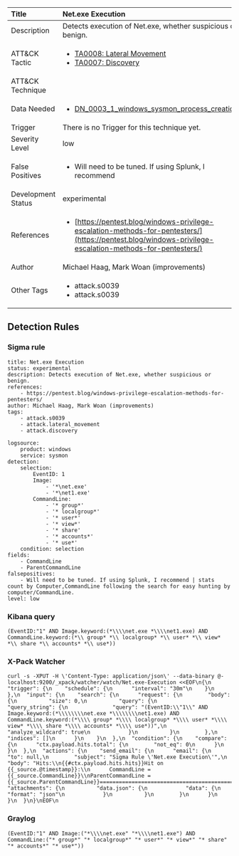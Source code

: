 | Title                | Net.exe Execution                                                                                                                                                 |
|:---------------------|:------------------------------------------------------------------------------------------------------------------------------------------------------------|
| Description          | Detects execution of Net.exe, whether suspicious or benign.                                                                                                                                           |
| ATT&amp;CK Tactic    | <ul><li>[TA0008: Lateral Movement](https://attack.mitre.org/tactics/TA0008)</li><li>[TA0007: Discovery](https://attack.mitre.org/tactics/TA0007)</li></ul>  |
| ATT&amp;CK Technique | <ul></ul>                             |
| Data Needed          | <ul><li>[DN_0003_1_windows_sysmon_process_creation](../Data_Needed/DN_0003_1_windows_sysmon_process_creation.md)</li></ul>                                                         |
| Trigger              |  There is no Trigger for this technique yet.  |
| Severity Level       | low                                                                                                                                                 |
| False Positives      | <ul><li>Will need to be tuned. If using Splunk, I recommend | stats count by Computer,CommandLine following the search for easy hunting by computer/CommandLine.</li></ul>                                                                  |
| Development Status   | experimental                                                                                                                                                |
| References           | <ul><li>[https://pentest.blog/windows-privilege-escalation-methods-for-pentesters/](https://pentest.blog/windows-privilege-escalation-methods-for-pentesters/)</li></ul>                                                          |
| Author               | Michael Haag, Mark Woan (improvements)                                                                                                                                                |
| Other Tags           | <ul><li>attack.s0039</li><li>attack.s0039</li></ul> | 

## Detection Rules

### Sigma rule

```
title: Net.exe Execution
status: experimental
description: Detects execution of Net.exe, whether suspicious or benign.
references:
    - https://pentest.blog/windows-privilege-escalation-methods-for-pentesters/
author: Michael Haag, Mark Woan (improvements)
tags:
    - attack.s0039
    - attack.lateral_movement
    - attack.discovery

logsource:
    product: windows
    service: sysmon
detection:
    selection:
        EventID: 1
        Image:
            - '*\net.exe'
            - '*\net1.exe'
        CommandLine:
            - '* group*'
            - '* localgroup*'
            - '* user*'
            - '* view*'
            - '* share'
            - '* accounts*'
            - '* use*'
    condition: selection
fields:
    - CommandLine
    - ParentCommandLine
falsepositives:
    - Will need to be tuned. If using Splunk, I recommend | stats count by Computer,CommandLine following the search for easy hunting by computer/CommandLine.
level: low

```





### Kibana query

```
(EventID:"1" AND Image.keyword:(*\\\\net.exe *\\\\net1.exe) AND CommandLine.keyword:(*\\ group* *\\ localgroup* *\\ user* *\\ view* *\\ share *\\ accounts* *\\ use*))
```





### X-Pack Watcher

```
curl -s -XPUT -H \'Content-Type: application/json\' --data-binary @- localhost:9200/_xpack/watcher/watch/Net.exe-Execution <<EOF\n{\n  "trigger": {\n    "schedule": {\n      "interval": "30m"\n    }\n  },\n  "input": {\n    "search": {\n      "request": {\n        "body": {\n          "size": 0,\n          "query": {\n            "query_string": {\n              "query": "(EventID:\\"1\\" AND Image.keyword:(*\\\\\\\\net.exe *\\\\\\\\net1.exe) AND CommandLine.keyword:(*\\\\ group* *\\\\ localgroup* *\\\\ user* *\\\\ view* *\\\\ share *\\\\ accounts* *\\\\ use*))",\n              "analyze_wildcard": true\n            }\n          }\n        },\n        "indices": []\n      }\n    }\n  },\n  "condition": {\n    "compare": {\n      "ctx.payload.hits.total": {\n        "not_eq": 0\n      }\n    }\n  },\n  "actions": {\n    "send_email": {\n      "email": {\n        "to": null,\n        "subject": "Sigma Rule \'Net.exe Execution\'",\n        "body": "Hits:\\n{{#ctx.payload.hits.hits}}Hit on {{_source.@timestamp}}:\\n      CommandLine = {{_source.CommandLine}}\\nParentCommandLine = {{_source.ParentCommandLine}}================================================================================\\n{{/ctx.payload.hits.hits}}",\n        "attachments": {\n          "data.json": {\n            "data": {\n              "format": "json"\n            }\n          }\n        }\n      }\n    }\n  }\n}\nEOF\n
```





### Graylog

```
(EventID:"1" AND Image:("*\\\\net.exe" "*\\\\net1.exe") AND CommandLine:("* group*" "* localgroup*" "* user*" "* view*" "* share" "* accounts*" "* use*"))
```

